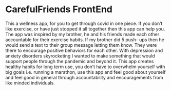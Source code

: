 # CarefulFriends FrontEnd 

This a wellness app, for you to get through covid in one piece. If you don’t like exercise, or have just stopped it all together then this app can help you. The app was inspired by my brother, he and his friends made each other accountable for their exercise habits. If my brother did 5 push- ups then he would send a text to their group message letting them know. They were there to encourage positive behaviors for each other. With depression and anxiety disorders skyrocketing I wanted to make something that would support people through the pandemic and beyond it. This app creates healthy habits for long term use, you don’t have to overwhelm yourself with big goals i.e. running a marathon, use this app and feel good about yourself and feel good in general through accountability and encouragements from like minded individuals.